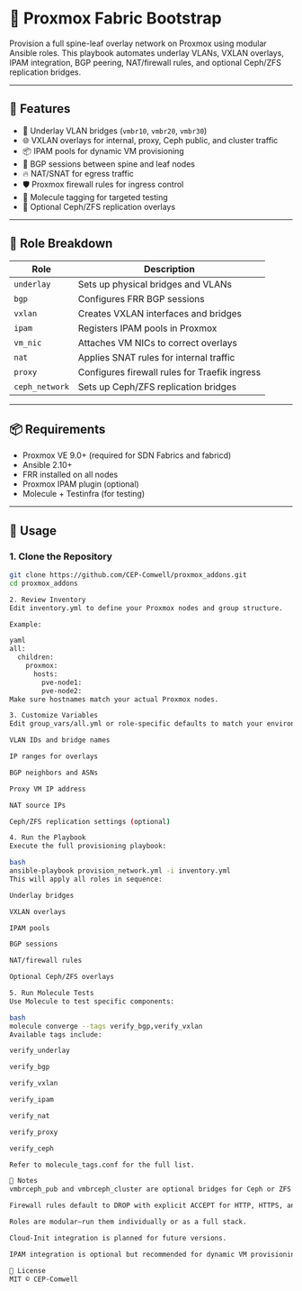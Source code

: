 # 🚀 Proxmox Fabric Bootstrap

Provision a full spine-leaf overlay network on Proxmox using modular Ansible roles. This playbook automates underlay VLANs, VXLAN overlays, IPAM integration, BGP peering, NAT/firewall rules, and optional Ceph/ZFS replication bridges.

---

## 🧰 Features

- 🔌 Underlay VLAN bridges (`vmbr10`, `vmbr20`, `vmbr30`)
- 🌐 VXLAN overlays for internal, proxy, Ceph public, and cluster traffic
- 📦 IPAM pools for dynamic VM provisioning
- 🧭 BGP sessions between spine and leaf nodes
- 🔥 NAT/SNAT for egress traffic
- 🛡️ Proxmox firewall rules for ingress control
- 🧪 Molecule tagging for targeted testing
- 🧬 Optional Ceph/ZFS replication overlays

---

## 📁 Role Breakdown

| Role            | Description                                      |
|-----------------|--------------------------------------------------|
| `underlay`      | Sets up physical bridges and VLANs               |
| `bgp`           | Configures FRR BGP sessions                      |
| `vxlan`         | Creates VXLAN interfaces and bridges             |
| `ipam`          | Registers IPAM pools in Proxmox                  |
| `vm_nic`        | Attaches VM NICs to correct overlays             |
| `nat`           | Applies SNAT rules for internal traffic          |
| `proxy`         | Configures firewall rules for Traefik ingress    |
| `ceph_network`  | Sets up Ceph/ZFS replication bridges             |

---

## 📦 Requirements

- Proxmox VE 9.0+ (required for SDN Fabrics and fabricd)
- Ansible 2.10+
- FRR installed on all nodes
- Proxmox IPAM plugin (optional)
- Molecule + Testinfra (for testing)

---

## 🚀 Usage

### 1. Clone the Repository

```bash
git clone https://github.com/CEP-Comwell/proxmox_addons.git
cd proxmox_addons

2. Review Inventory
Edit inventory.yml to define your Proxmox nodes and group structure.

Example:

yaml
all:
  children:
    proxmox:
      hosts:
        pve-node1:
        pve-node2:
Make sure hostnames match your actual Proxmox nodes.

3. Customize Variables
Edit group_vars/all.yml or role-specific defaults to match your environment:

VLAN IDs and bridge names

IP ranges for overlays

BGP neighbors and ASNs

Proxy VM IP address

NAT source IPs

Ceph/ZFS replication settings (optional)

4. Run the Playbook
Execute the full provisioning playbook:

bash
ansible-playbook provision_network.yml -i inventory.yml
This will apply all roles in sequence:

Underlay bridges

VXLAN overlays

IPAM pools

BGP sessions

NAT/firewall rules

Optional Ceph/ZFS overlays

5. Run Molecule Tests
Use Molecule to test specific components:

bash
molecule converge --tags verify_bgp,verify_vxlan
Available tags include:

verify_underlay

verify_bgp

verify_vxlan

verify_ipam

verify_nat

verify_proxy

verify_ceph

Refer to molecule_tags.conf for the full list.

🧠 Notes
vmbrceph_pub and vmbrceph_cluster are optional bridges for Ceph or ZFS replication.

Firewall rules default to DROP with explicit ACCEPT for HTTP, HTTPS, and ICMP.

Roles are modular—run them individually or as a full stack.

Cloud-Init integration is planned for future versions.

IPAM integration is optional but recommended for dynamic VM provisioning.

📜 License
MIT © CEP-Comwell